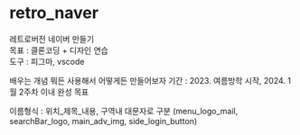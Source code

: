 # retro_naver
레트로버전 네이버 만들기   
목표 : 클론코딩 + 디자인 연습   
도구 : 피그마, vscode   
   
   배우는 개념 뭐든 사용해서 어떻게든 만들어보자
   기간 : 2023. 여름방학 시작, 2024. 1월 2주차 이내 완성 목표
   
이름형식 : 위치_제목_내용, 구역내 대문자로 구분 (menu_logo_mail, searchBar_logo, main_adv_img, side_login_button)